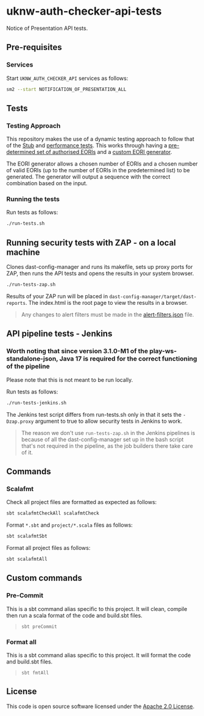 # uknw-auth-checker-api-tests

Notice of Presentation API tests.

## Pre-requisites

### Services

Start `UKNW_AUTH_CHECKER_API` services as follows:

```bash
sm2 --start NOTIFICATION_OF_PRESENTATION_ALL
```

## Tests

### Testing Approach

This repository makes the use of a dynamic testing approach to follow that of the
[Stub](https://github.com/hmrc/uknw-auth-checker-api-stub)
and [performance tests](https://github.com/hmrc/uknw-auth-checker-api-performance-tests).
This works through having a [pre-determined set of authorised EORIs](src/test/scala/uk/gov/hmrc/api/models/constants/Eoris.scala)
and a [custom EORI generator](src/test/scala/uk/gov/hmrc/api/utils/generators/EoriGenerator.scala).

The EORI generator allows a chosen number of EORIs and a chosen number of valid EORIs (up to the number of EORIs in the
predetermined list) to be generated. The generator will output a sequence with the correct combination based on the
input.

### Running the tests

Run tests as follows:

```bash
./run-tests.sh
```

## Running security tests with ZAP - on a local machine

Clones dast-config-manager and runs its makefile, sets up proxy ports for ZAP, then runs the API tests and opens the
results in your system browser.

```bash
./run-tests-zap.sh
``` 

Results of your ZAP run will be placed in `dast-config-manager/target/dast-reports`.
The index.html is the root page to view the results in a browser.

> Any changes to alert filters must be made in the
> [alert-filters.json](https://github.com/hmrc/uknw-auth-checker-api-tests/blob/main/alert-filters.json) file.

## API pipeline tests - Jenkins
### Worth noting that since version 3.1.0-M1 of the play-ws-standalone-json, Java 17 is required for the correct functioning of the pipeline

Please note that this is not meant to be run locally.

Run tests as follows:

```bash
./run-tests-jenkins.sh
```

The Jenkins test script differs from run-tests.sh only in that it sets the `-Dzap.proxy` argument to true to allow
security tests in Jenkins to work.

> The reason we don't use `run-tests-zap.sh` in the Jenkins pipelines is because of all the dast-config-manager set up
> in the bash script that's not required in the pipeline, as the job builders there take care of it.

## Commands

### Scalafmt

Check all project files are formatted as expected as follows:

```bash
sbt scalafmtCheckAll scalafmtCheck
```

Format `*.sbt` and `project/*.scala` files as follows:

```bash
sbt scalafmtSbt
```

Format all project files as follows:

```bash
sbt scalafmtAll
```

## Custom commands

### Pre-Commit

This is a sbt command alias specific to this project. It will clean, compile then run a scala format of the
code and build.sbt files.

> `sbt preCommit`

### Format all

This is a sbt command alias specific to this project. It will format the code and build.sbt files.

> `sbt fmtAll`

## License

This code is open source software licensed under
the [Apache 2.0 License]("http://www.apache.org/licenses/LICENSE-2.0.html").
